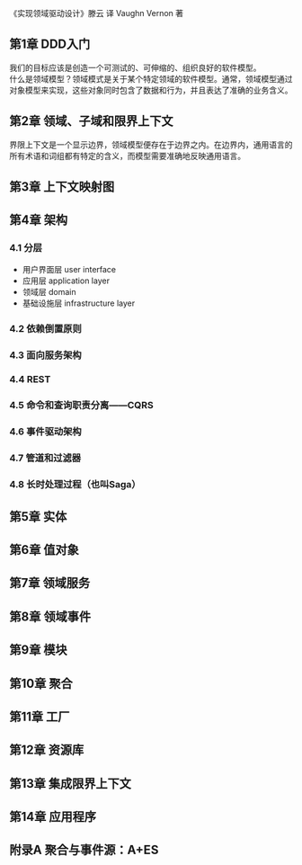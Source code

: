 《实现领域驱动设计》滕云 译 Vaughn Vernon 著

## 第1章 DDD入门
我们的目标应该是创造一个可测试的、可伸缩的、组织良好的软件模型。  
什么是领域模型？领域模式是关于某个特定领域的软件模型。通常，领域模型通过对象模型来实现，这些对象同时包含了数据和行为，并且表达了准确的业务含义。
## 第2章 领域、子域和限界上下文
界限上下文是一个显示边界，领域模型便存在于边界之内。在边界内，通用语言的所有术语和词组都有特定的含义，而模型需要准确地反映通用语言。
## 第3章 上下文映射图
## 第4章 架构
### 4.1 分层
* 用户界面层 user interface
* 应用层 application layer
* 领域层 domain
* 基础设施层 infrastructure layer

### 4.2 依赖倒置原则 
### 4.3 面向服务架构 
### 4.4 REST 
### 4.5 命令和查询职责分离——CQRS
### 4.6 事件驱动架构 
### 4.7 管道和过滤器 
### 4.8 长时处理过程（也叫Saga） 

## 第5章 实体
## 第6章 值对象
## 第7章 领域服务
## 第8章 领域事件
## 第9章 模块
## 第10章 聚合
## 第11章 工厂
## 第12章 资源库
## 第13章 集成限界上下文
## 第14章 应用程序

## 附录A 聚合与事件源：A+ES
